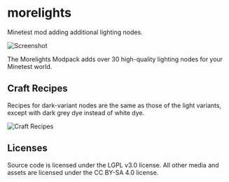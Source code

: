# morelights
Minetest mod adding additional lighting nodes.

![Screenshot](https://raw.githubusercontent.com/random-geek/morelights/master/screenshot.png "Screenshot")

The Morelights Modpack adds over 30 high-quality lighting nodes for your Minetest world.

## Craft Recipes

Recipes for dark-variant nodes are the same as those of the light variants, except with dark grey dye instead of white dye.

![Craft Recipes](https://raw.githubusercontent.com/random-geek/morelights/master/crafts.png "Craft Recipes")

## Licenses
Source code is licensed under the LGPL v3.0 license. All other media and assets are licensed under the CC BY-SA 4.0 license.
